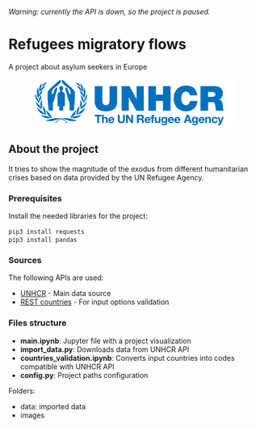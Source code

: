 *Warning: currently the API is down, so the project is paused.*

# Refugees migratory flows
A project about asylum seekers in Europe

<p align="center"><img src="images/unhcr-logo.png"></p>

## About the project

It tries to show the magnitude of the exodus from different humanitarian crises based on data provided by the UN Refugee Agency.

### Prerequisites

Install the needed libraries for the project:

```
pip3 install requests
pip3 install pandas
```

### Sources

The following APIs are used:

- [UNHCR](http://www.vgchartz.com/gamedb/) - Main data source
- [REST countries](https://restcountries.eu) - For input options validation

### Files structure

- **main.ipynb**: Jupyter file with a project visualization
- **import_data.py**: Downloads data from UNHCR API
- **countries_validation.ipynb**: Converts input countries into codes compatible with UNHCR API
- **config.py**: Project paths configuration

Folders:

- data: imported data
- images